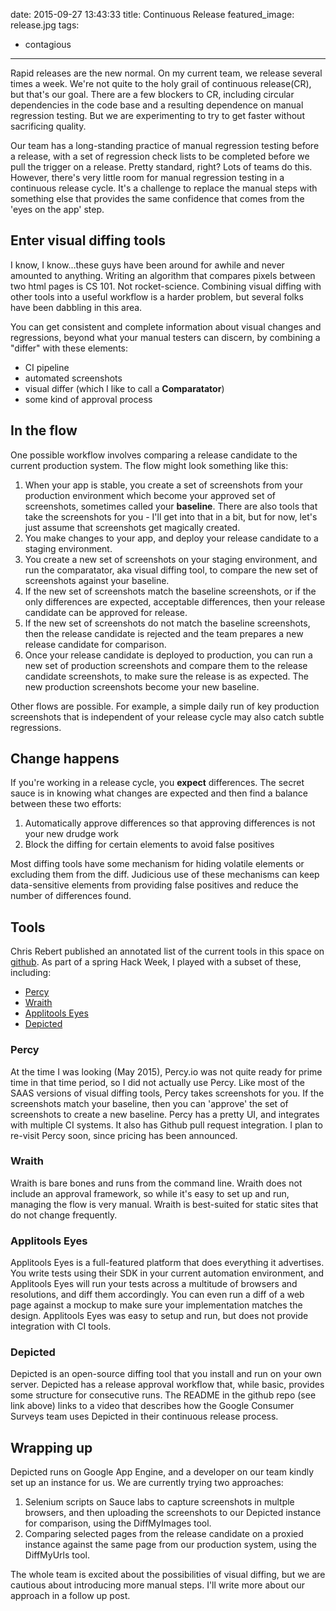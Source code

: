 date: 2015-09-27 13:43:33
title: Continuous Release
featured_image: release.jpg
tags:
 - contagious
---

Rapid releases are the new normal.  On my current team, we release several times a week.  We're not quite to the holy grail of continuous release(CR), but that's our goal. There are a few blockers to CR, including circular dependencies in the code base and a resulting dependence on manual regression testing.  But we are experimenting to try to get faster without sacrificing quality.

Our team has a long-standing practice of manual regression testing before a release, with a set of regression check lists to be completed before we pull the trigger on a release. Pretty standard, right?  Lots of teams do this.  However, there's very little room for manual regression testing in a continuous release cycle.  It's a challenge to replace the manual steps with something else that provides the same confidence that comes from the 'eyes on the app' step.

## Enter visual diffing tools

I know, I know...these guys have been around for awhile and never amounted to anything.  Writing an algorithm that compares pixels between two html pages is CS 101.  Not rocket-science.  Combining visual diffing with other tools into a useful workflow is a harder problem, but several folks have been dabbling in this area.  

You can get consistent and complete information about visual changes and regressions, beyond what your manual testers can discern, by combining a "differ" with these elements:

- CI pipeline
- automated screenshots
- visual differ (which I like to call a **Comparatator**)
- some kind of approval process

## In the flow

One possible workflow involves comparing a release candidate to the current production system.  The flow might look something like this:

1.  When your app is stable, you create a set of screenshots from your production environment which become your approved set of screenshots, sometimes called your **baseline**.  There are also tools that take the screenshots for you - I'll get into that in a bit, but for now, let's just assume that screenshots get magically created.
2.  You make changes to your app, and deploy your release candidate to a staging environment.
3.  You create a new set of screenshots on your staging environment, and run the comparatator, aka visual diffing tool, to compare the new set of screenshots against your baseline.
4.  If the new set of screenshots match the baseline screenshots, or if the only differences are expected, acceptable differences, then your release candidate can be approved for release.
5.  If the new set of screenshots do not match the baseline screenshots, then the release candidate is rejected and the team prepares a new release candidate for comparison.
6.  Once your release candidate is deployed to production, you can run a new set of production screenshots and compare them to the release candidate screenshots, to make sure the release is as expected.  The new production screenshots become your new baseline.

Other flows are possible. For example, a simple daily run of key production screenshots that is independent of your release cycle may also catch subtle regressions.  

## Change happens

If you're working in a release cycle, you **expect** differences. The secret sauce is in knowing what changes are expected and then find a balance between these two efforts:

1.  Automatically approve differences so that approving differences is not your new drudge work
2.  Block the diffing for certain elements to avoid false positives

Most diffing tools have some mechanism for hiding volatile elements or excluding them from the diff.  Judicious use of these mechanisms can keep data-sensitive elements from providing false positives and reduce the number of differences found.

## Tools

Chris Rebert published an annotated list of the current tools in this space on [github](https://gist.github.com/cvrebert/adf91e429906a4d746cd).  As part of a spring Hack Week, I played with a subset of these, including:

* [Percy](http://percy.io)
* [Wraith](https://github.com/BBC-News/wraith)
* [Applitools Eyes](https://applitools.com/)
* [Depicted](https://github.com/bslatkin/dpxdt)


### Percy
At the time I was looking (May 2015), Percy.io was not quite ready for prime time in that time period, so I did not actually use Percy.  Like most of the SAAS versions of visual diffing tools, Percy takes screenshots for you. If the screenshots match your baseline, then you can 'approve' the set of screenshots to create a new baseline.  Percy has a pretty UI, and integrates with multiple CI systems.  It also has Github pull request integration. I plan to re-visit Percy soon, since pricing has been announced.

### Wraith
Wraith is bare bones and runs from the command line. Wraith does not include an approval framework, so while it's easy to set up and run, managing the flow is very manual.  Wraith is best-suited for static sites that do not change frequently.

### Applitools Eyes
Applitools Eyes is a full-featured platform that does everything it advertises.  You write tests using their SDK in your current automation environment, and Applitools Eyes will run your tests across a multitude of browsers and resolutions, and diff them accordingly.  You can even run a diff of a web page against a mockup to make sure your implementation matches the design. Applitools Eyes was easy to setup and run, but does not provide integration with CI tools.

### Depicted
Depicted is an open-source diffing tool that you install and run on your own server.   Depicted has a release approval workflow that, while basic, provides some structure for consecutive runs. The README in the github repo (see link above) links to a video that describes how the Google Consumer Surveys team uses Depicted in their continuous release process.

## Wrapping up

Depicted runs on Google App Engine, and a developer on our team kindly set up an instance for us.  We are currently trying two approaches:

1. Selenium scripts on Sauce labs to capture screenshots in multple browsers, and then uploading the screenshots to our Depicted instance for comparison, using the DiffMyImages tool.
2. Comparing selected pages from the release candidate on a proxied instance against the same page from our production system, using the DiffMyUrls tool.

The whole team is excited about the possibilities of visual diffing, but we are cautious about introducing more manual steps.  I'll write more about our approach in a follow up post. 



 
